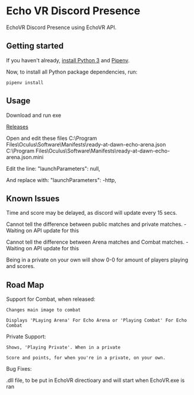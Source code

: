 # Echo VR Discord Presence

EchoVR Discord Presence using EchoVR API.

## Getting started

If you haven't already, [install Python 3](https://www.python.org/downloads/) and [Pipenv](https://pipenv.readthedocs.io/en/latest/install/).

Now, to install all Python package dependencies, run:

```
pipenv install
```

## Usage

Download and run exe

[Releases](https://github.com/booty156/EchoVR-Discord-Presence/releases)

Open and edit these files
	C:\Program Files\Oculus\Software\Manifests\ready-at-dawn-echo-arena.json
	C:\Program Files\Oculus\Software\Manifests\ready-at-dawn-echo-arena.json.mini
	
Edit the line:	"launchParameters": null,

And replace with:	"launchParameters": -http,

## Known Issues

Time and score may be delayed, as discord will update every 15 secs.

Cannot tell the difference between public matches and private matches. - Waiting on API update for this

Cannot tell the difference between Arena matches and Combat matches. - Waiting on API update for this

Being in a private on your own will show 0-0 for amount of players playing and scores.

## Road Map

Support for Combat, when released:

	Changes main image to combat
  
 	Displays 'PLaying Arena' For Echo Arena or 'Playing Combat' For Echo Combat
  
Private Support:

	Shows, 'Playing Private'. When in a private
  
 	Score and points, for when you're in a private, on your own.
  
Bug Fixes:

.dll file, to be put in EchoVR directioary and will start when EchoVR.exe is ran

  
